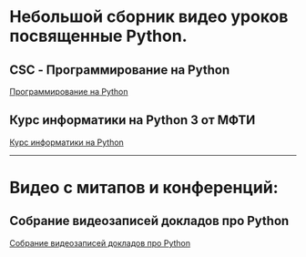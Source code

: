 # Небольшой сборник видео уроков посвященные Python.

## CSC - Программирование на Python
[Программирование на Python](https://compscicenter.ru/courses/python/2015-autumn/classes/)

## Курс информатики на Python 3 от МФТИ
[Курс информатики на Python](http://judge.mipt.ru/mipt_cs_on_python3/)

---

# Видео с митапов и конференций:

## Собрание видеозаписей докладов про Python
[Собрание видеозаписей докладов про Python](https://github.com/hH39797J/python-videos-ru-2018)

